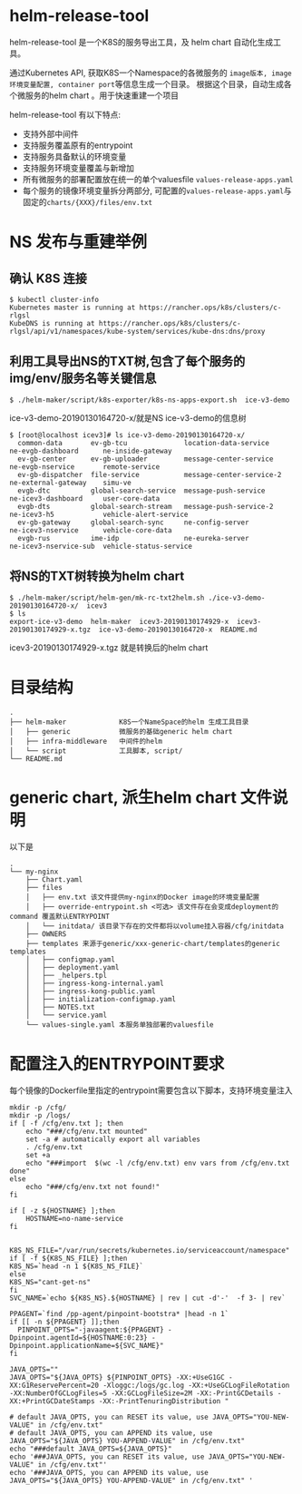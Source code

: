 # helm-release-tool
helm-release-tool 是一个K8S的服务导出工具，及 helm chart 自动化生成工具。

通过Kubernetes API, 获取K8S一个Namespace的各微服务的 `image版本, image 环境变量配置, container port`等信息生成一个目录。
根据这个目录，自动生成各个微服务的helm chart 。用于快速重建一个项目

helm-release-tool 有以下特点:
* 支持外部中间件
* 支持服务覆盖原有的entrypoint
* 支持服务具备默认的环境变量
* 支持服务环境变量覆盖与新增加
* 所有微服务的部署配置放在统一的单个valuesfile `values-release-apps.yaml`
* 每个服务的镜像环境变量拆分两部分, 可配置的`values-release-apps.yaml`与固定的`charts/{XXX}/files/env.txt`

# NS 发布与重建举例
##  确认 K8S 连接
```aidl
$ kubectl cluster-info 
Kubernetes master is running at https://rancher.ops/k8s/clusters/c-rlgsl
KubeDNS is running at https://rancher.ops/k8s/clusters/c-rlgsl/api/v1/namespaces/kube-system/services/kube-dns:dns/proxy
```
##  利用工具导出NS的TXT树,包含了每个服务的img/env/服务名等关键信息
```aidl
$ ./helm-maker/script/k8s-exporter/k8s-ns-apps-export.sh  ice-v3-demo
```
ice-v3-demo-20190130164720-x/就是NS ice-v3-demo的信息树
```aidl
$ [root@localhost icev3]# ls ice-v3-demo-20190130164720-x/
  common-data       ev-gb-tcu              location-data-service     ne-evgb-dashboard      ne-inside-gateway
  ev-gb-center      ev-gb-uploader         message-center-service    ne-evgb-nservice       remote-service
  ev-gb-dispatcher  file-service           message-center-service-2  ne-external-gateway    simu-ve
  evgb-dtc          global-search-service  message-push-service      ne-icev3-dashboard     user-core-data
  evgb-dts          global-search-stream   message-push-service-2    ne-icev3-h5            vehicle-alert-service
  ev-gb-gateway     global-search-sync     ne-config-server          ne-icev3-nservice      vehicle-core-data
  evgb-rus          ime-idp                ne-eureka-server          ne-icev3-nservice-sub  vehicle-status-service
```
## 将NS的TXT树转换为helm chart

```aidl
$ ./helm-maker/script/helm-gen/mk-rc-txt2helm.sh ./ice-v3-demo-20190130164720-x/  icev3
$ ls
export-ice-v3-demo  helm-maker  icev3-20190130174929-x  icev3-20190130174929-x.tgz  ice-v3-demo-20190130164720-x  README.md
```
icev3-20190130174929-x.tgz 就是转换后的helm chart


# 目录结构
```
.
├── helm-maker             K8S一个NameSpace的helm 生成工具目录
│   ├── generic            微服务的基础generic helm chart
│   ├── infra-middleware   中间件的helm
│   └── script             工具脚本, script/
└── README.md
```

# generic chart, 派生helm chart 文件说明
以下是
```aidl
.
└── my-nginx
    ├── Chart.yaml
    ├── files
    │   ├── env.txt 该文件提供my-nginx的Docker image的环境变量配置
    │   ├── override-entrypoint.sh <可选> 该文件存在会变成deployment的command 覆盖默认ENTRYPOINT
    │   └── initdata/ 该目录下存在的文件都将以volume挂入容器/cfg/initdata 
    ├── OWNERS
    ├── templates 来源于generic/xxx-generic-chart/templates的generic templates
    │   ├── configmap.yaml
    │   ├── deployment.yaml
    │   ├── _helpers.tpl
    │   ├── ingress-kong-internal.yaml
    │   ├── ingress-kong-public.yaml
    │   ├── initialization-configmap.yaml
    │   ├── NOTES.txt
    │   └── service.yaml
    └── values-single.yaml 本服务单独部署的valuesfile
```
#  配置注入的ENTRYPOINT要求
每个镜像的Dockerfile里指定的entrypoint需要包含以下脚本，支持环境变量注入
```aidl
mkdir -p /cfg/
mkdir -p /logs/
if [ -f /cfg/env.txt ]; then
    echo "###/cfg/env.txt mounted"
    set -a # automatically export all variables
    . /cfg/env.txt
    set +a
    echo "###import  $(wc -l /cfg/env.txt) env vars from /cfg/env.txt done"
else
    echo "###/cfg/env.txt not found!"
fi

if [ -z ${HOSTNAME} ];then
    HOSTNAME=no-name-service
fi


K8S_NS_FILE="/var/run/secrets/kubernetes.io/serviceaccount/namespace"
if [ -f ${K8S_NS_FILE} ];then
K8S_NS=`head -n 1 ${K8S_NS_FILE}`
else
K8S_NS="cant-get-ns"
fi
SVC_NAME=`echo ${K8S_NS}.${HOSTNAME} | rev | cut -d'-'  -f 3- | rev`

PPAGENT=`find /pp-agent/pinpoint-bootstra* |head -n 1`
if [[ -n ${PPAGENT} ]];then
  PINPOINT_OPTS="-javaagent:${PPAGENT} -Dpinpoint.agentId=${HOSTNAME:0:23} -Dpinpoint.applicationName=${SVC_NAME}"
fi

JAVA_OPTS=""
JAVA_OPTS="${JAVA_OPTS} ${PINPOINT_OPTS} -XX:+UseG1GC -XX:G1ReservePercent=20 -Xloggc:/logs/gc.log -XX:+UseGCLogFileRotation -XX:NumberOfGCLogFiles=5 -XX:GCLogFileSize=2M -XX:-PrintGCDetails -XX:+PrintGCDateStamps -XX:-PrintTenuringDistribution "

# default JAVA_OPTS, you can RESET its value, use JAVA_OPTS="YOU-NEW-VALUE" in /cfg/env.txt" 
# default JAVA_OPTS, you can APPEND its value, use JAVA_OPTS="${JAVA_OPTS} YOU-APPEND-VALUE" in /cfg/env.txt" 
echo "###default JAVA_OPTS=${JAVA_OPTS}"
echo '###JAVA_OPTS, you can RESET its value, use JAVA_OPTS="YOU-NEW-VALUE" in /cfg/env.txt"'
echo '###JAVA_OPTS, you can APPEND its value, use JAVA_OPTS="${JAVA_OPTS} YOU-APPEND-VALUE" in /cfg/env.txt" '
```
